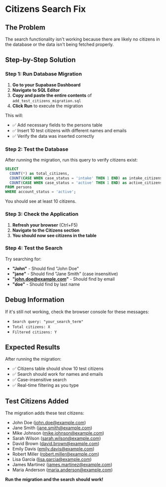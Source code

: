 # Citizens Search Fix

## The Problem
The search functionality isn't working because there are likely no citizens in the database or the data isn't being fetched properly.

## Step-by-Step Solution

### Step 1: Run Database Migration
1. **Go to your Supabase Dashboard**
2. **Navigate to SQL Editor**
3. **Copy and paste the entire contents** of `add_test_citizens_migration.sql`
4. **Click Run** to execute the migration

This will:
- ✅ Add necessary fields to the persons table
- ✅ Insert 10 test citizens with different names and emails
- ✅ Verify the data was inserted correctly

### Step 2: Test the Database
After running the migration, run this query to verify citizens exist:

```sql
SELECT 
  COUNT(*) as total_citizens,
  COUNT(CASE WHEN case_status = 'intake' THEN 1 END) as intake_citizens,
  COUNT(CASE WHEN case_status = 'active' THEN 1 END) as active_citizens
FROM persons 
WHERE account_status = 'active';
```

You should see at least 10 citizens.

### Step 3: Check the Application
1. **Refresh your browser** (Ctrl+F5)
2. **Navigate to the Citizens section**
3. **You should now see citizens in the table**

### Step 4: Test the Search
Try searching for:
- **"John"** - Should find "John Doe"
- **"jane"** - Should find "Jane Smith" (case insensitive)
- **"john.doe@example.com"** - Should find by email
- **"doe"** - Should find by last name

## Debug Information

If it's still not working, check the browser console for these messages:
- `Search query: "your_search_term"`
- `Total citizens: X`
- `Filtered citizens: Y`

## Expected Results

After running the migration:
- ✅ Citizens table should show 10 test citizens
- ✅ Search should work for names and emails
- ✅ Case-insensitive search
- ✅ Real-time filtering as you type

## Test Citizens Added

The migration adds these test citizens:
- John Doe (john.doe@example.com)
- Jane Smith (jane.smith@example.com)
- Mike Johnson (mike.johnson@example.com)
- Sarah Wilson (sarah.wilson@example.com)
- David Brown (david.brown@example.com)
- Emily Davis (emily.davis@example.com)
- Robert Miller (robert.miller@example.com)
- Lisa Garcia (lisa.garcia@example.com)
- James Martinez (james.martinez@example.com)
- Maria Anderson (maria.anderson@example.com)

**Run the migration and the search should work!** 